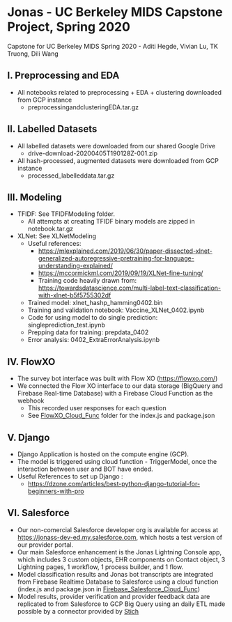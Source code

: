 # Jonas - UC Berkeley MIDS Capstone Project, Spring 2020
Capstone for UC Berkeley MIDS Spring 2020 - Aditi Hegde, Vivian Lu, TK Truong, Dili Wang

## I. Preprocessing and EDA 
* All notebooks related to preprocessing + EDA + clustering downloaded from GCP instance
    * preprocessingandclusteringEDA.tar.gz 

## II. Labelled Datasets 
* All labelled datasets were downloaded from our shared Google Drive
    * drive-download-20200405T190128Z-001.zip 
* All hash-processed, augmented datasets were downloaded from GCP instance 
    * processed_labelleddata.tar.gz 

## III. Modeling 
* TFIDF: See TFIDFModeling folder.  
    * All attempts at creating TFIDF binary models are zipped in notebook.tar.gz
* XLNet: See XLNetModeling 
    * Useful references: 
        * https://mlexplained.com/2019/06/30/paper-dissected-xlnet-generalized-autoregressive-pretraining-for-language-understanding-explained/
        * https://mccormickml.com/2019/09/19/XLNet-fine-tuning/
        * Training code heavily drawn from: https://towardsdatascience.com/multi-label-text-classification-with-xlnet-b5f5755302df
    * Trained model: xlnet_hashp_hamming0402.bin 
    * Training and validation notebook: Vaccine_XLNet_0402.ipynb 
    * Code for using model to do single prediction: singleprediction_test.ipynb
    * Prepping data for training: prepdata_0402
    * Error analysis: 0402_ExtraErrorAnalysis.ipynb

## IV. FlowXO 
* The survey bot interface was built with Flow XO (https://flowxo.com/)
* We connected the Flow XO interface to our data storage (BigQuery and Firebase Real-time Database) with a Firebase Cloud Function as the webhook
    * This recorded user responses for each question
    * See [FlowXO_Cloud_Func](https://github.com/dwang-ischool/Jonas/tree/master/FlowXO_Cloud_Func) folder for the index.js and package.json

## V. Django 
* Django Application is hosted on the compute engine (GCP).
* The model is triggered using cloud function - TriggerModel, once the interaction between user and BOT have ended.
* Useful References to set up Django : 
    * https://dzone.com/articles/best-python-django-tutorial-for-beginners-with-pro

## VI. Salesforce
* Our non-comercial Salesforce developer org is available for access at https://jonass-dev-ed.my.salesforce.com, which hosts a test version of our provider portal. 
* Our main Salesforce enhancement is the Jonas Lightning Console app, which includes 3 custom objects, EHR components on Contact object, 3 Lightning pages, 1 workflow, 1 process builder, and 1 flow. 
* Model classification results and Jonas bot transcripts are integrated from Firebase Realtime Database to Salesforce using a cloud function (index.js and package.json in [Firebase_Salesforce_Cloud_Func](https://github.com/dwang-ischool/Jonas/tree/master/Firebase_Salesforce_Cloud_Func))
* Model results, provider verification and provider feedback data are replicated to from Salesforce to GCP Big Query using an daily ETL  made possible by a connector provided by [Stich](https://www.stitchdata.com/)
